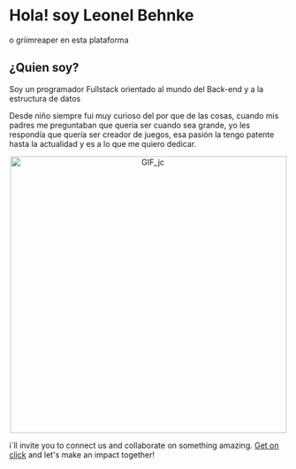 <h1> Hola! soy Leonel Behnke </h1> 
<p> o griimreaper en esta plataforma </p>

<h2>¿Quien soy?</h2>
  <p> Soy un programador Fullstack orientado al mundo del Back-end y a la estructura de datos</p>
Desde niño siempre fui muy curioso del por que de las cosas, cuando mis padres me preguntaban que quería ser cuando sea grande, yo les respondía que quería ser creador de juegos, esa pasión la tengo patente hasta la actualidad y es a lo que me quiero dedicar.

<p align="center">
  <img src="https://78.media.tumblr.com/69b74540b716c22f78bacdff91f02bf2/tumblr_inline_p80m8wJkm61r4kz8i_540.gif" alt="GIF_jc" width="500"/>
</p>

i´ll invite you to connect us and collaborate on something amazing. [Get on click](https://www.linkedin.com/in/leonelbehnkedev/) and let's make an impact together!
